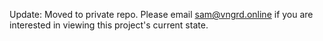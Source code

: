 Update: Moved to private repo. Please email sam@vngrd.online if you are interested in viewing this project's current state.


